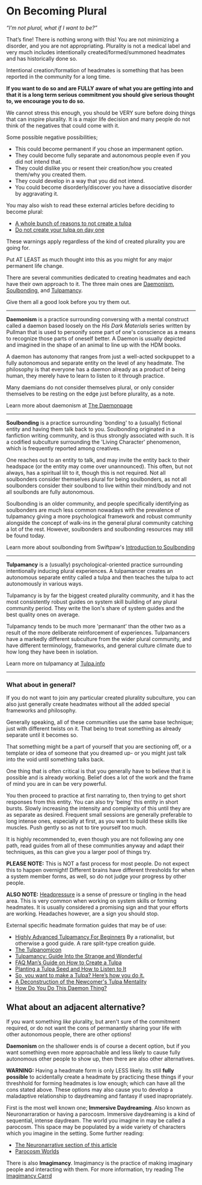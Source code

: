 # On Becoming Plural

*“I’m not plural, what if I want to be?”*

That’s fine! There is nothing wrong with this! You are not minimizing a disorder, and you are not appropriating. Plurality is not a medical label and very much includes intentionally created/formed/summoned headmates and has historically done so.

Intentional creation/formation of headmates is something that has been reported in the community for a long time.

**If you want to do so and are FULLY aware of what you are getting into and that it is a long term serious commitment you should give serious thought to, we encourage you to do so.**

We cannot stress this enough, you should be VERY sure before doing things that can inspire plurality. It is a major life decision and many people do not think of the negatives that could come with it.

Some possible negative possibilities;
- This could become permanent if you chose an impermanent option.
- They could become fully separate and autonomous people even if you did not intend that.
- They could dislike you or resent their creation/how you created them/why you created them.
- They could develop in a way that you did not intend.
- You could become disorderly/discover you have a dissociative disorder by aggravating it.

You may also wish to read these external articles before deciding to become plural:
- [A whole bunch of reasons to not create a tulpa](https://www.reddit.com/r/Tulpas/comments/4zmo8q/a_whole_bunch_of_reasons_to_not_create_a_tulpa/)
- [Do not create your tulpa on day one](https://www.reddit.com/r/Tulpas/comments/4mxglc/do_not_create_your_tulpa_on_day_one/)

These warnings apply regardless of the kind of created plurality you are going for.

Put AT LEAST as much thought into this as you might for any major permanent life change.

There are several communities dedicated to creating headmates and each have their own approach to it. The three main ones are <u>Daemonism</u>, <u>Soulbonding</u>, and <u>Tulpamancy</u>.

Give them all a good look before you try them out.

---

**Daemonism** is a practice surrounding conversing with a mental construct called a daemon based loosely on the *His Dark Materials* series written by Pullman that is used to personify some part of one's conscience as a means to recognize those parts of oneself better. A Daemon is usually depicted and imagined in the shape of an animal to line up with the HDM books.

A daemon has autonomy that ranges from just a well-acted sockpuppet to a fully autonomous and separate entity on the level of any headmate. The philosophy is that everyone has a daemon already as a product of being human, they merely have to learn to listen to it through practice.

Many daemians do not consider themselves plural, or only consider themselves to be resting on the edge just before plurality, as a note.

Learn more about daemonism at [The Daemonpage](https://daemonpage.com/)

---

**Soulbonding** is a practice surrounding 'bonding' to a (usually) fictional entity and having them talk back to you.
Soulbonding originated in a fanfiction writing community, and is thus strongly associated with such. It is a codified subculture surrounding the 'Living Character' phenomenon, which is frequently reported among creatives.

One reaches out to an entity to talk, and may invite the entity back to their headspace (or the entity may come over unannounced).
This often, but not always, has a spiritual lilt to it, though this is not required. Not all soulbonders consider themselves plural for being soulbonders, as not all soulbonders consider their soulbond to live within their mind/body and not all soulbonds are fully autonomous.

Soulbonding is an older community, and people specifically identifying as soulbonders are much less common nowadays with the prevalence of tulpamancy giving a more psychological framework and robust community alongside the concept of walk-ins in the general plural community catching a lot of the rest. However, soulbonders and soulbonding resources may still be found today.

Learn more about soulbonding from Swiftpaw's [Introduction to Soulbonding](https://anomaly.monster/asts/docs/Introduction_to_Soulbonding.pdf)

---

**Tulpamancy** is a (usually) psychological-oriented practice surrounding intentionally inducing plural experiences. A tulpamancer creates an autonomous separate entity called a tulpa and then teaches the tulpa to act autonomously in various ways.

Tulpamancy is by far the biggest created plurality community, and it has the most consistently robust guides on system skill building of any plural community period. They write the lion's share of system guides and the best quality ones on average.

Tulpamancy tends to be much more 'permanant' than the other two as a result of the more deliberate reinforcement of experiences. 
Tulpamancers have a markedly different subculture from the wider plural community, and have different terminology, frameworks, and general culture climate due to how long they have been in isolation.

Learn more on tulpamancy at [Tulpa.info](https://www.tulpa.info/)

---

### What about in general?

If you do not want to join any particular created plurality subculture, you can also just generally create headmates without all the added special frameworks and philosophy.

Generally speaking, all of these communities use the same base technique; just with different twists on it. That being to treat something as already separate until it becomes so.

That something might be a part of yourself that you are sectioning off, or a template or idea of someone that you dreamed up- or you might just talk into the void until something talks back.

One thing that is often critical is that you generally have to believe that it is possible and is already working. Belief does a lot of the work and the frame of mind you are in can be very powerful.

You then proceed to practice at first narrating to, then trying to get short responses from this entity. You can also try 'being' this entity in short bursts. Slowly increasing the intensity and complexity of this until they are as separate as desired. Frequent small sessions are generally preferable to long intense ones, especially at first, as you want to build these skills like muscles. Push gently so as not to tire yourself too much.

It is highly recommended to, even though you are not following any one path, read guides from all of these communities anyway and adapt their techniques, as this can give you a larger pool of things try.

**PLEASE NOTE:** This is NOT a fast process for most people. Do not expect this to happen overnight! Different brains have different thresholds for when a system member forms, as well, so do not judge your progress by other people.

**ALSO NOTE:** <u>Headpressure</u> is a sense of pressure or tingling in the head area. This is very common when working on system skills or forming headmates. It is usually considered a promising sign and that your efforts are working. Headaches however, are a sign you should stop.

External specific headmate formation guides that may be of use:
- [Highly Advanced Tulpamancy For Beginners](https://hivewired.wordpress.com/2017/05/27/highly-advanced-tulpamancy-101-for-beginners/) By a rationalist, but otherwise a good guide. A rare split-type creation guide.
- [The Tulpanomicon](https://tulpanomicon.guide/)
- [Tulpamancy: Guide Into the Strange and Wonderful](https://docs.google.com/document/d/1mSaPARuohFEO7qX3gVgKAh69XwU0VlKwnD0I_-nddvk/edit?tab=t.0#heading=h.vysa14402jtv)
- [FAQ Man’s Guide on How to Create a Tulpa](https://www.tulpa.info/archive/faqman-creation-guide/)
- [Planting a Tulpa Seed and How to Listen to It](https://community.tulpa.info/topic/11205-planting-a-tulpa-seed-and-how-to-listen-to-it/)
- [So, you want to make a Tulpa? Here’s how you do it.](https://www.reddit.com/r/Tulpas/comments/oi520b/so_you_want_to_make_a_tulpa_heres_how_you_do_it/)
- [A Deconstruction of the Newcomer's Tulpa Mentality](https://docs.google.com/document/d/1lCGhb-QCetw_bb_qoylYP0NoNosepO9qfguHulvIhbs/edit?tab=t.0)
- [How Do You Do This Daemon Thing?](https://daemonpage.com/how-to.php)

## What about an adjacent alternative?

If you want something *like* plurality, but aren't sure of the commitment required, or do not want the cons of permanantly sharing your life with other autonomous people, there are other options!

**Daemonism** on the shallower ends is of course a decent option, but if you want something even more approachable and less likely to cause fully autonomous other people to show up, then there are also other alternatives.

**WARNING:** Having a headmate form is only LESS likely. Its still **fully possible** to acidentally create a headmate by practicing these things if your threshhold for forming headmates is low enough; which can have all the cons stated above. These options may also cause you to develop a maladaptive relationship to daydreaming and fantasy if used inapropriately.

First is the most well known one; **Immersive Daydreaming**. Also known as Neuronarraration or having a parocosm.
Immersive daydreaming is a kind of sequential, intense daydream. The world you imagine in may be called a parocosm. This space may be populated by a wide variety of characters which you imagine in the setting.
Some further reading:
- [The Neuronarrative section of this article](https://autisticworlds.tumblr.com/post/153905673680/new-terms-and-explanations)
- [Parocosm Worlds](https://paracosmworlds.wordpress.com/)

There is also **Imagimancy**. Imagimancy is the practice of making imaginary people and interacting with them. For more information, try reading The [Imagimancy Carrd](https://imagimancy.carrd.co/)
